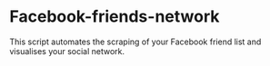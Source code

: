 # Facebook-friends-network
This script automates the scraping of your Facebook friend list and visualises your social network.
